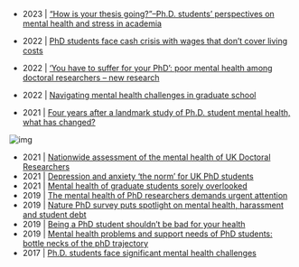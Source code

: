 

- 2023 | [“How is your thesis going?”–Ph.D. students’ perspectives on mental health and stress in academia](https://journals.plos.org/plosone/article?id=10.1371/journal.pone.0288103)

- 2022 | [PhD students face cash crisis with wages that don’t cover living costs](https://www.nature.com/articles/d41586-022-01392-w)
- 2022 | [‘You have to suffer for your PhD’: poor mental health among doctoral researchers – new research](https://theconversation.com/you-have-to-suffer-for-your-phd-poor-mental-health-among-doctoral-researchers-new-research-174096)
- 2022 | [Navigating mental health challenges in graduate school](https://www.nature.com/articles/s41578-022-00444-x#:~:text=A%20synthesis%20of%20articles%20published,rates%20than%20among%20young%20adults)
- 2021 | [Four years after a landmark study of Ph.D. student mental health, what has changed?](https://www.science.org/content/article/four-years-after-landmark-study-phd-student-mental-health-what-has-changed#:~:text=In%20our%20study%20group%2C%20four,to%20suspect%20mental%20health%20problems.)

![img](https://www.science.org/do/10.1126/science.caredit.abh1266/full/main_mentalhealth_1280p-1644894867900.jpg)
- 2021 | [Nationwide assessment of the mental health of UK Doctoral Researchers](https://www.nature.com/articles/s41599-021-00983-8)
- 2021 | [Depression and anxiety ‘the norm’ for UK PhD students](https://www.nature.com/articles/d41586-021-03761-3)
- 2021 | [Mental health of graduate students sorely overlooked](https://www.nature.com/articles/d41586-021-01751-z)
- 2019 | [The mental health of PhD researchers demands urgent attention](https://www.nature.com/articles/d41586-019-03489-1)
- 2019 | [Nature PhD survey puts spotlight on mental health, harassment and student debt](https://group.springernature.com/fr/group/media/press-releases/archive-2019/nature-phd-survey-puts-spotlight-on-mental-health/17372858)
- 2019 | [Being a PhD student shouldn’t be bad for your health](https://www.nature.com/articles/d41586-019-01492-0)
- 2019 | [Mental health problems and support needs of PhD students: bottle necks of the phD trajectory](https://academic.oup.com/eurpub/article/29/Supplement_4/ckz186.588/5623495)
- 2017 | [Ph.D. students face significant mental health challenges](https://www.science.org/content/article/phd-students-face-significant-mental-health-challenges)


